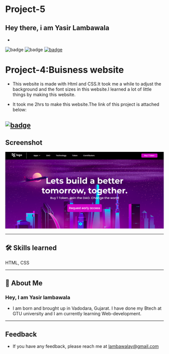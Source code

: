 # Project-5

## Hey there, i am Yasir Lambawala

-

![badge](https://img.shields.io/badge/MADE%20WITH-HTML%20%26%20CSS-blue)
![badge](https://img.shields.io/badge/TIME%20TAKEN-2--3hrs-red)
[![badge](https://img.shields.io/badge/SEE%20DEMO%20-VISIT-green)](https://project5-26722.netlify.app/)

# Project-4:Buisness website

- This website is made with Html and CSS.It took me a while to adjust the background and the font sizes in this website.I learned a lot of little things by making this website.

- It took me 2hrs to make this website.The link of this project is attached below:

## [![badge](https://img.shields.io/badge/Link-Project--5-yellow)](https://project5-26722.netlify.app/)

## Screenshot

![App Screenshot](./assets/project5-image.png)

---

## 🛠 Skills learned

HTML, CSS

---

## 🚀 About Me

### Hey, I am Yasir lambawala

- I am born and brought up in Vadodara, Gujarat. I have done my Btech at GTU university and I am currently learning Web-development.

---

## Feedback

- If you have any feedback, please reach me at lambawalay@gmail.com
